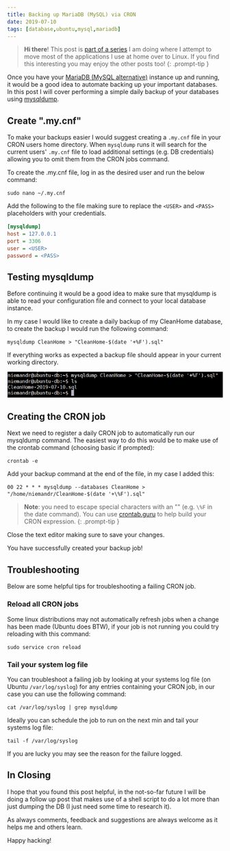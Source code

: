 ```yaml
---
title: Backing up MariaDB (MySQL) via CRON
date: 2019-07-10
tags: [database,ubuntu,mysql,mariadb]
---
```


> **Hi there**! This post is [part of a series](https://www.richardn.ca/series/#home-server-revamp-2019) I am doing where I attempt to move most of the applications I use at home over to Linux. If you find this interesting you may enjoy the other posts too!
{: .prompt-tip }

Once you have your [MariaDB (MySQL alternative)](https://www.richardn.ca/posts/InstallingMariaDBOnUbuntu/) instance up and running, it would be a good idea to automate backing up your important databases. In this post I will cover performing a simple daily backup of your databases using [mysqldump](https://mariadb.com/kb/en/mariadb-dumpmysqldump/).

## Create ".my.cnf"
To make your backups easier I would suggest creating a `.my.cnf` file in your CRON users home directory. When `mysqldump` runs it will search for the current users' `.my.cnf` file to load additional settings (e.g. DB credentials) allowing you to omit them from the CRON jobs command.

To create the .my.cnf file, log in as the desired user and run the below command:

```shell
sudo nano ~/.my.cnf
```

Add the following to the file making sure to replace the `<USER>` and `<PASS>` placeholders with your credentials.

```ini
[mysqldump]
host = 127.0.0.1
port = 3306
user = <USER>
password = <PASS>
```

## Testing mysqldump
Before continuing it would be a good idea to make sure that mysqldump is able to read your configuration file and connect to your local database instance.

In my case I would like to create a daily backup of my CleanHome database, to create the backup I would run the following command:

```shell
mysqldump CleanHome > "CleanHome-$(date '+%F').sql"
```

If everything works as expected a backup file should appear in your current working directory.

<img src="./001.png" alt="" />

## Creating the CRON job
Next we need to register a daily CRON job to automatically run our mysqldump command. The easiest way to do this would be to make use of the crontab command (choosing basic if prompted):

```shell
crontab -e
```

Add your backup command at the end of the file, in my case I added this:

```
00 22 * * * mysqldump --databases CleanHome > "/home/niemandr/CleanHome-$(date '+\%F').sql"
```

> **Note**: you need to escape special characters with an "\" (e.g. `\%F` in the date command). You can use [crontab.guru](https://crontab.guru/#00_22_*_*_*) to help build your CRON expression.
{: .prompt-tip }

Close the text editor making sure to save your changes.

You have successfully created your backup job!

## Troubleshooting
Below are some helpful tips for troubleshooting a failing CRON job.

### Reload all CRON jobs
Some linux distributions may not automatically refresh jobs when a change has been made (Ubuntu does BTW), if your job is not running you could try reloading with this command:

```shell
sudo service cron reload
```

### Tail your system log file
You can troubleshoot a failing job by looking at your systems log file (on Ubuntu `/var/log/syslog`) for any entries containing your CRON job, in our case you can use the following command:

```shell
cat /var/log/syslog | grep mysqldump
```

Ideally you can schedule the job to run on the next min and tail your systems log file:

```shell
tail -f /var/log/syslog
```

If you are lucky you may see the reason for the failure logged.

## In Closing
I hope that you found this post helpful, in the not-so-far future I will be doing a follow up post that makes use of a shell script to do a lot more than just dumping the DB (I just need some time to research it).

As always comments, feedback and suggestions are always welcome as it helps me and others learn.

Happy hacking!
